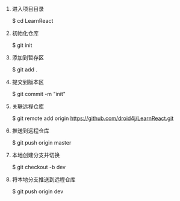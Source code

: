 1. 进入项目目录

   $ cd LearnReact

2. 初始化仓库

   $ git init

3. 添加到暂存区

   $ git add .

4. 提交到版本区

   $ git commit -m "init"

5. 关联远程仓库

   $ git remote add origin https://github.com/droid4j/LearnReact.git

6. 推送到远程仓库

   $ git push origin master

7. 本地创建分支并切换

   $ git checkout -b dev

8. 将本地分支推送到远程仓库

   $ git push origin dev